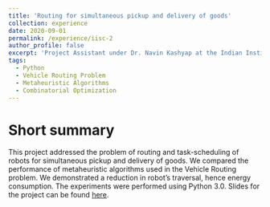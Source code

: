 ```yaml
---
title: 'Routing for simultaneous pickup and delivery of goods'
collection: experience
date: 2020-09-01
permalink: /experience/iisc-2
author_profile: false
excerpt: 'Project Assistant under Dr. Navin Kashyap at the Indian Institute of Science, Nov 2017 – July 2018.'
tags:
  - Python
  - Vehicle Routing Problem
  - Metaheuristic Algorithms
  - Combinatorial Optimization
---
```


Short summary
======
This project addressed the problem of routing and task-scheduling of robots for simultaneous pickup and delivery of goods. We compared the performance of metaheuristic algorithms used in the Vehicle Routing problem. We demonstrated a reduction in robot’s traversal, hence energy consumption. The experiments were performed using Python 3.0. Slides for the project can be found [here](https://prabhasak.github.io/files/Robot_indoor_routing_7.pdf).